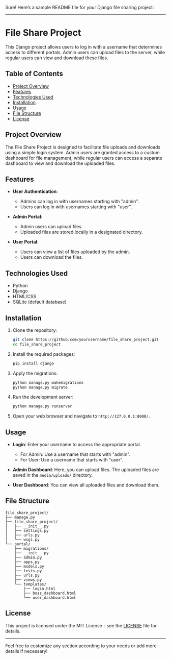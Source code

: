 Sure! Here’s a sample README file for your Django file sharing project:

---

# File Share Project

This Django project allows users to log in with a username that determines access to different portals. Admin users can upload files to the server, while regular users can view and download these files.

## Table of Contents

- [Project Overview](#project-overview)
- [Features](#features)
- [Technologies Used](#technologies-used)
- [Installation](#installation)
- [Usage](#usage)
- [File Structure](#file-structure)
- [License](#license)

## Project Overview

The File Share Project is designed to facilitate file uploads and downloads using a simple login system. Admin users are granted access to a custom dashboard for file management, while regular users can access a separate dashboard to view and download the uploaded files.

## Features

- **User Authentication**: 
  - Admins can log in with usernames starting with "admin".
  - Users can log in with usernames starting with "user".

- **Admin Portal**: 
  - Admin users can upload files.
  - Uploaded files are stored locally in a designated directory.

- **User Portal**: 
  - Users can view a list of files uploaded by the admin.
  - Users can download the files.

## Technologies Used

- Python
- Django
- HTML/CSS
- SQLite (default database)

## Installation

1. Clone the repository:

   ```bash
   git clone https://github.com/yourusername/file_share_project.git
   cd file_share_project
   ```

2. Install the required packages:

   ```bash
   pip install django
   ```

3. Apply the migrations:

   ```bash
   python manage.py makemigrations
   python manage.py migrate
   ```

4. Run the development server:

   ```bash
   python manage.py runserver
   ```

5. Open your web browser and navigate to `http://127.0.0.1:8000/`.

## Usage

- **Login**: Enter your username to access the appropriate portal.
  - For Admin: Use a username that starts with "admin".
  - For User: Use a username that starts with "user".

- **Admin Dashboard**: Here, you can upload files. The uploaded files are saved in the `media/uploads/` directory.

- **User Dashboard**: You can view all uploaded files and download them.

## File Structure

```
file_share_project/
├── manage.py
├── file_share_project/
│   ├── __init__.py
│   ├── settings.py
│   ├── urls.py
│   └── wsgi.py
└── portal/
    ├── migrations/
    ├── __init__.py
    ├── admin.py
    ├── apps.py
    ├── models.py
    ├── tests.py
    ├── urls.py
    ├── views.py
    └── templates/
        ├── login.html
        ├── boss_dashboard.html
        └── user_dashboard.html
```

## License

This project is licensed under the MIT License - see the [LICENSE](LICENSE) file for details.

---

Feel free to customize any section according to your needs or add more details if necessary!
